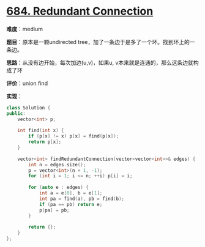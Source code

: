 # [684. Redundant Connection](https://leetcode.com/problems/redundant-connection/)

**难度**：medium

**题目**：原本是一颗undirected tree，加了一条边于是多了一个环。找到环上的一条边。

**思路**：从没有边开始，每次加边(u,v)，如果u, v本来就是连通的，那么这条边就构成了环

**评价**：union find

**实现**：

```cpp
class Solution {
public:
    vector<int> p;
    
    int find(int x) {
        if (p[x] != x) p[x] = find(p[x]);
        return p[x];
    }
    
    vector<int> findRedundantConnection(vector<vector<int>>& edges) {
        int n = edges.size();
        p = vector<int>(n + 1, -1);
        for (int i = 1; i <= n; ++i) p[i] = i;
        
        for (auto e : edges) {
            int a = e[0], b = e[1];
            int pa = find(a), pb = find(b);
            if (pa == pb) return e;
            p[pa] = pb;
        }
        
        return {};
    }
};
```